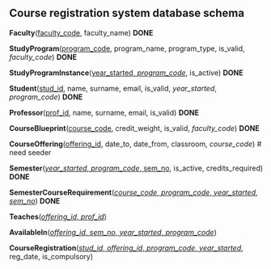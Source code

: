 ## Course registration system database schema

**Faculty**(<ins>faculty_code</ins>, faculty_name) **DONE**

**StudyProgram**(<ins>program_code</ins>, program_name, program_type, is_valid, *faculty_code*) **DONE**

**StudyProgramInstance**(<ins>year_started, *program_code*</ins>, is_active) **DONE**

**Student**(<ins>stud_id</ins>, name, surname, email, is_valid, *year_started*, *program_code*) **DONE**

**Professor**(<ins>prof_id</ins>, name, surname, email, is_valid) **DONE**

**CourseBlueprint**(<ins>course_code</ins>, credit_weight, is_valid, *faculty_code*) **DONE**

**CourseOffering**(<ins>offering_id</ins>, date_to, date_from, classroom, *course_code*) # need seeder

**Semester**(<ins>*year_started*, *program_code*, sem_no</ins>, is_active, credits_required) **DONE**

**SemesterCourseRequirement**(<ins>*course_code*, *program_code*, *year_started*, *sem_no*</ins>) **DONE**

**Teaches**(<ins>*offering_id*, *prof_id*</ins>)

**AvailableIn**(<ins>*offering_id*, *sem_no*, *year_started*, *program_code*</ins>)

**CourseRegistration**(<ins>*stud_id*, *offering_id*, *program_code*, *year_started*</ins>, reg_date, is_compulsory)

